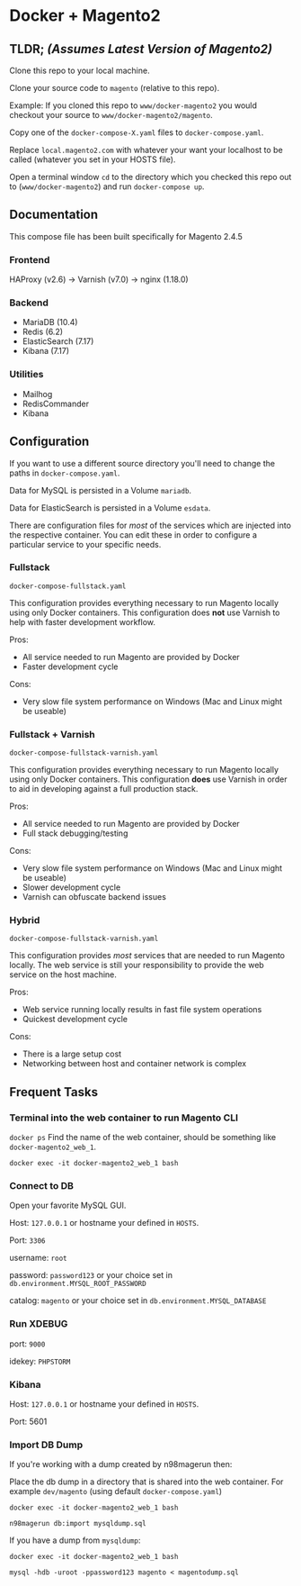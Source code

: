 # Docker + Magento2
## TLDR; *(Assumes Latest Version of Magento2)*
Clone this repo to your local machine.

Clone your source code to `magento` (relative to this repo).

Example:
If you cloned this repo to `www/docker-magento2` you would checkout your source to `www/docker-magento2/magento`.

Copy one of the `docker-compose-X.yaml` files to `docker-compose.yaml`.

Replace `local.magento2.com` with whatever your want your localhost to be called (whatever you set in your HOSTS file).

Open a terminal window `cd` to the directory which you checked this repo out to (`www/docker-magento2`) and run `docker-compose up`.  

## Documentation
This compose file has been built specifically for Magento 2.4.5

### Frontend
HAProxy (v2.6) -> Varnish (v7.0) -> nginx (1.18.0)

### Backend
* MariaDB (10.4)
* Redis (6.2)
* ElasticSearch (7.17)
* Kibana (7.17)

### Utilities
* Mailhog
* RedisCommander
* Kibana

## Configuration
If you want to use a different source directory you'll need to change the paths in `docker-compose.yaml`.

Data for MySQL is persisted in a Volume `mariadb`.

Data for ElasticSearch is persisted in a Volume `esdata`.

There are configuration files for _most_ of the services which are injected into the respective container. You can edit
these in order to configure a particular service to your specific needs.

### Fullstack
`docker-compose-fullstack.yaml`

This configuration provides everything necessary to run Magento locally using only Docker containers. This configuration 
does **not** use Varnish to help with faster development workflow.

Pros:
* All service needed to run Magento are provided by Docker
* Faster development cycle

Cons:
* Very slow file system performance on Windows (Mac and Linux might be useable)

### Fullstack + Varnish
`docker-compose-fullstack-varnish.yaml`

This configuration provides everything necessary to run Magento locally using only Docker containers. This configuration
**does** use Varnish in order to aid in developing against a full production stack.

Pros:
* All service needed to run Magento are provided by Docker
* Full stack debugging/testing

Cons:
* Very slow file system performance on Windows (Mac and Linux might be useable)
* Slower development cycle
* Varnish can obfuscate backend issues

### Hybrid
`docker-compose-fullstack-varnish.yaml`

This configuration provides _most_ services that are needed to run Magento locally. The web service is still your 
responsibility to provide the web service on the host machine.

Pros:
* Web service running locally results in fast file system operations
* Quickest development cycle

Cons:
* There is a large setup cost
* Networking between host and container network is complex

## Frequent Tasks
### Terminal into the web container to run Magento CLI

`docker ps`
Find the name of the web container, should be something like `docker-magento2_web_1`.

`docker exec -it docker-magento2_web_1 bash`

### Connect to DB
Open your favorite MySQL GUI.

Host: `127.0.0.1` or hostname your defined in `HOSTS`.

Port: `3306`

username: `root`

password: `password123` or your choice set in `db.environment.MYSQL_ROOT_PASSWORD`

catalog: `magento` or your choice set in `db.environment.MYSQL_DATABASE`

### Run XDEBUG
port: `9000`

idekey: `PHPSTORM`

### Kibana
Host: `127.0.0.1` or hostname your defined in `HOSTS`.

Port: 5601

### Import DB Dump
If you're working with a dump created by n98magerun then:

Place the db dump in a directory that is shared into the web container. For example `dev/magento` (using default `docker-compose.yaml`)

`docker exec -it docker-magento2_web_1 bash`

`n98magerun db:import mysqldump.sql`

If you have a dump from `mysqldump`:

`docker exec -it docker-magento2_web_1 bash`

`mysql -hdb -uroot -ppassword123 magento < magentodump.sql`
